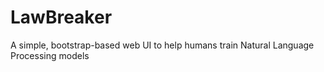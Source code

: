 # LawBreaker
A simple, bootstrap-based web UI to help humans train Natural Language Processing models
